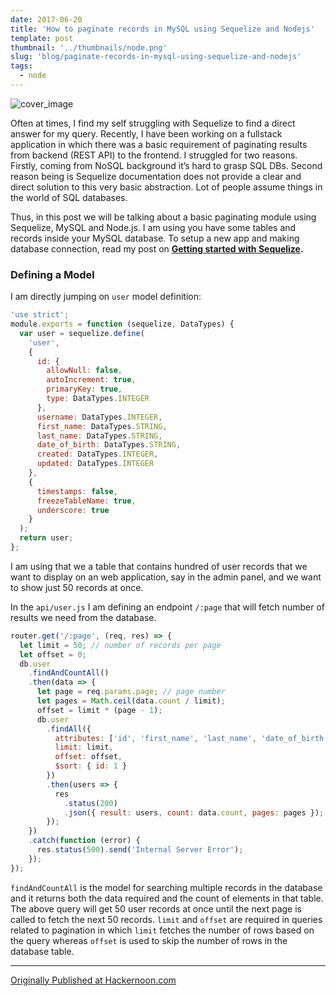 ```yaml
---
date: 2017-06-20
title: 'How to paginate records in MySQL using Sequelize and Nodejs'
template: post
thumbnail: '../thumbnails/node.png'
slug: 'blog/paginate-records-in-mysql-using-sequelize-and-nodejs'
tags:
  - node
---
```


![cover_image](https://miro.medium.com/max/1400/0*ShbzlvZjT-VI72oW.png)

Often at times, I find my self struggling with Sequelize to find a direct answer for my query. Recently, I have been working on a fullstack application in which there was a basic requirement of paginating results from backend (REST API) to the frontend. I struggled for two reasons. Firstly, coming from NoSQL background it’s hard to grasp SQL DBs. Second reason being is Sequelize documentation does not provide a clear and direct solution to this very basic abstraction. Lot of people assume things in the world of SQL databases.

Thus, in this post we will be talking about a basic paginating module using Sequelize, MySQL and Node.js. I am using you have some tables and records inside your MySQL database. To setup a new app and making database connection, read my post on [**Getting started with Sequelize**](https://hackernoon.com/getting-started-with-sequelize-for-nodejs-applications-2854c58ffb8c)**.**

### Defining a Model

I am directly jumping on `user` model definition:

```js
'use strict';
module.exports = function (sequelize, DataTypes) {
  var user = sequelize.define(
    'user',
    {
      id: {
        allowNull: false,
        autoIncrement: true,
        primaryKey: true,
        type: DataTypes.INTEGER
      },
      username: DataTypes.INTEGER,
      first_name: DataTypes.STRING,
      last_name: DataTypes.STRING,
      date_of_birth: DataTypes.STRING,
      created: DataTypes.INTEGER,
      updated: DataTypes.INTEGER
    },
    {
      timestamps: false,
      freezeTableName: true,
      underscore: true
    }
  );
  return user;
};
```

I am using that we a table that contains hundred of user records that we want to display on an web application, say in the admin panel, and we want to show just 50 records at once.

In the `api/user.js` I am defining an endpoint `/:page` that will fetch number of results we need from the database.

```js
router.get('/:page', (req, res) => {
  let limit = 50; // number of records per page
  let offset = 0;
  db.user
    .findAndCountAll()
    .then(data => {
      let page = req.params.page; // page number
      let pages = Math.ceil(data.count / limit);
      offset = limit * (page - 1);
      db.user
        .findAll({
          attributes: ['id', 'first_name', 'last_name', 'date_of_birth'],
          limit: limit,
          offset: offset,
          $sort: { id: 1 }
        })
        .then(users => {
          res
            .status(200)
            .json({ result: users, count: data.count, pages: pages });
        });
    })
    .catch(function (error) {
      res.status(500).send('Internal Server Error');
    });
});
```

`findAndCountAll` is the model for searching multiple records in the database and it returns both the data required and the count of elements in that table. The above query will get 50 user records at once until the next page is called to fetch the next 50 records. `limit` and `offset` are required in queries related to pagination in which `limit` fetches the number of rows based on the query whereas `offset` is used to skip the number of rows in the database table.

---

[Originally Published at Hackernoon.com](https://medium.com/hackernoon/how-to-paginate-records-in-mysql-using-sequelize-and-nodejs-a3465d12aad5)
